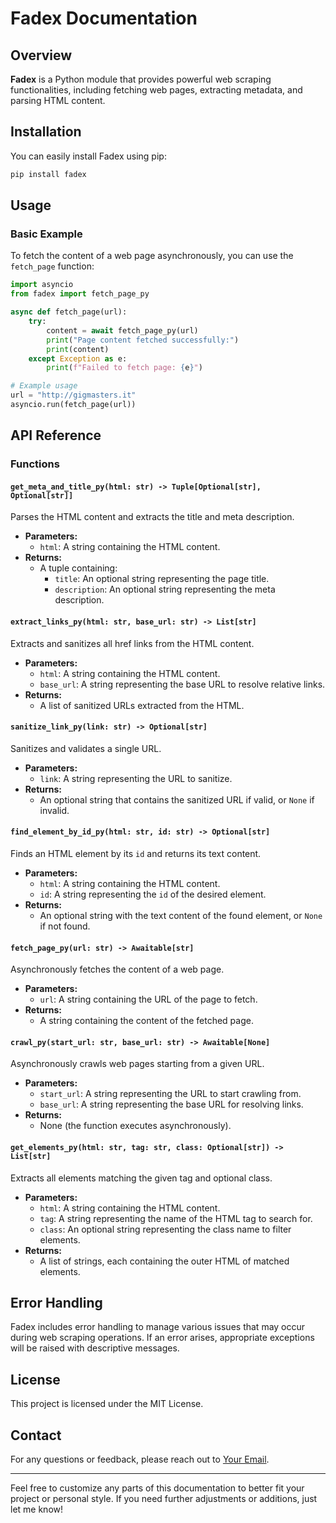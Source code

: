 # Fadex Documentation

## Overview

**Fadex** is a Python module that provides powerful web scraping functionalities, including fetching web pages, extracting metadata, and parsing HTML content.

## Installation

You can easily install Fadex using pip:

```bash
pip install fadex
```

## Usage

### Basic Example

To fetch the content of a web page asynchronously, you can use the `fetch_page` function:

```python
import asyncio
from fadex import fetch_page_py

async def fetch_page(url):
    try:
        content = await fetch_page_py(url)
        print("Page content fetched successfully:")
        print(content)
    except Exception as e:
        print(f"Failed to fetch page: {e}")

# Example usage
url = "http://gigmasters.it"
asyncio.run(fetch_page(url))
```

## API Reference

### Functions

#### `get_meta_and_title_py(html: str) -> Tuple[Optional[str], Optional[str]]`

Parses the HTML content and extracts the title and meta description.

- **Parameters:**
  - `html`: A string containing the HTML content.
- **Returns:**
  - A tuple containing:
    - `title`: An optional string representing the page title.
    - `description`: An optional string representing the meta description.

#### `extract_links_py(html: str, base_url: str) -> List[str]`

Extracts and sanitizes all href links from the HTML content.

- **Parameters:**
  - `html`: A string containing the HTML content.
  - `base_url`: A string representing the base URL to resolve relative links.
- **Returns:**
  - A list of sanitized URLs extracted from the HTML.

#### `sanitize_link_py(link: str) -> Optional[str]`

Sanitizes and validates a single URL.

- **Parameters:**
  - `link`: A string representing the URL to sanitize.
- **Returns:**
  - An optional string that contains the sanitized URL if valid, or `None` if invalid.

#### `find_element_by_id_py(html: str, id: str) -> Optional[str]`

Finds an HTML element by its `id` and returns its text content.

- **Parameters:**
  - `html`: A string containing the HTML content.
  - `id`: A string representing the `id` of the desired element.
- **Returns:**
  - An optional string with the text content of the found element, or `None` if not found.

#### `fetch_page_py(url: str) -> Awaitable[str]`

Asynchronously fetches the content of a web page.

- **Parameters:**
  - `url`: A string containing the URL of the page to fetch.
- **Returns:**
  - A string containing the content of the fetched page.

#### `crawl_py(start_url: str, base_url: str) -> Awaitable[None]`

Asynchronously crawls web pages starting from a given URL.

- **Parameters:**
  - `start_url`: A string representing the URL to start crawling from.
  - `base_url`: A string representing the base URL for resolving links.
- **Returns:**
  - None (the function executes asynchronously).

#### `get_elements_py(html: str, tag: str, class: Optional[str]) -> List[str]`

Extracts all elements matching the given tag and optional class.

- **Parameters:**
  - `html`: A string containing the HTML content.
  - `tag`: A string representing the name of the HTML tag to search for.
  - `class`: An optional string representing the class name to filter elements.
- **Returns:**
  - A list of strings, each containing the outer HTML of matched elements.

## Error Handling

Fadex includes error handling to manage various issues that may occur during web scraping operations. If an error arises, appropriate exceptions will be raised with descriptive messages.

## License

This project is licensed under the MIT License.

## Contact

For any questions or feedback, please reach out to [Your Email](mailto:your.email@example.com).

---

Feel free to customize any parts of this documentation to better fit your project or personal style. If you need further adjustments or additions, just let me know!